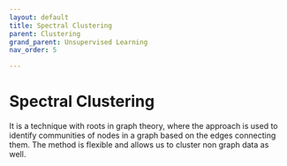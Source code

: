 ```yaml
---
layout: default
title: Spectral Clustering
parent: Clustering
grand_parent: Unsupervised Learning
nav_order: 5

---
```

# Spectral Clustering

It is a technique with roots in graph theory, where the approach is used to identify communities of nodes in a graph based on the edges connecting them. The method is flexible and allows us to cluster non graph data as well.